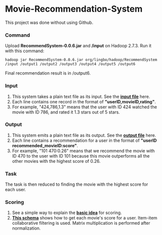 # Movie-Recommendation-System

This project was done without using Github.
### Command
Upload **RecommendSystem-0.0.6.jar** and **/input** on Hadoop 2.7.3. Run it with this command:

    hadoop jar RecommendSystem-0.0.6.jar org/lingbo/hadoop/RecommendSystem /input /output1 /output2 /output3 /output4 /output5 /output6

Final recommendation result is in /output6.
### Input
1. This system takes a plain text file as its input. See the [**input file**](../master/input/input.txt) here.
2. Each line contains one record in the format of **"userID,movieID,rating"**.
3. For example, "424,786,1.3" means that the user with ID 424 watched the movie with ID 786, and rated it 1.3 stars out of 5 stars.
### Output
1. This system emits a plain text file as its output. See the [**output file**](../master/output/output6/part-r-00000) here.
2. Each line contains a recommendation for a user in the format of **"userID    recommended_movieID:score"**.
3. For example, "101	470:0.26" means that we recommend the movie with ID 470 to the user with ID 101 because this movie outperforms all the other movies with the highest score of 0.26.
### Task
The task is then reduced to finding the movie with the highest score for each user.
### Scoring
1. See a simple way to explain the [**basic idea**](../master/docs/Basic%20Idea.pdf) for scoring.
2. [**This schema**](../master/docs/Scoring%20Schema.pdf) shows how to get each movie's score for a user. Item-item collaborative filtering is used. Matrix multiplication is performed after normalization.
